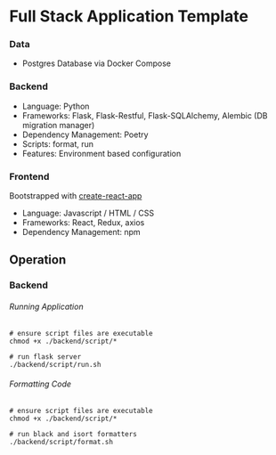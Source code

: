 # Full Stack Application Template
  
  
### Data
* Postgres Database via Docker Compose
### Backend
* Language: Python
* Frameworks: Flask, Flask-Restful, Flask-SQLAlchemy, Alembic (DB migration manager)
* Dependency Management: Poetry
* Scripts: format, run
* Features: Environment based configuration
### Frontend
Bootstrapped with [create-react-app](https://reactjs.org/docs/create-a-new-react-app.html)
* Language: Javascript / HTML / CSS
* Frameworks: React, Redux, axios
* Dependency Management: npm
  
  
## Operation
### Backend
###### Running Application
```
# ensure script files are executable
chmod +x ./backend/script/*

# run flask server
./backend/script/run.sh
```
###### Formatting Code
```
# ensure script files are executable
chmod +x ./backend/script/*

# run black and isort formatters
./backend/script/format.sh
```
